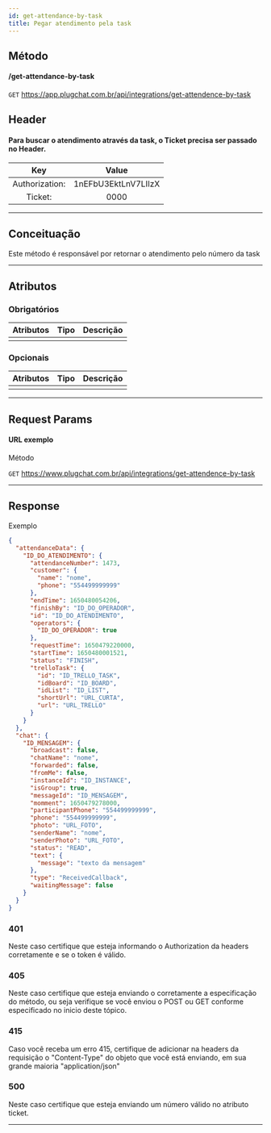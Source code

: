 ```yaml
---
id: get-attendance-by-task
title: Pegar atendimento pela task
---
```


## Método

#### /get-attendance-by-task

`GET` https://app.plugchat.com.br/api/integrations/get-attendence-by-task

## Header

#### Para buscar o atendimento através da task, o Ticket precisa ser passado no Header.

|      Key       |        Value        |
| :------------: | :-----------------: |
| Authorization: | 1nEFbU3EktLnV7LIIzX |
| Ticket:        |        0000         |

---

## Conceituação

Este método é responsável por retornar o atendimento pelo número da task

---

## Atributos

### Obrigatórios

| Atributos | Tipo | Descrição |
| :-------- | :--: | :-------- |
|           |      |           |

### Opcionais

| Atributos | Tipo | Descrição |
| :-------- | :--: | :-------- |
|           |      |           |

---

## Request Params

#### URL exemplo

Método

`GET` https://www.plugchat.com.br/api/integrations/get-attendence-by-task

---

## Response

Exemplo

```json
{
  "attendanceData": {
    "ID_DO_ATENDIMENTO": {
      "attendanceNumber": 1473,
      "customer": {
        "name": "nome",
        "phone": "554499999999"
      },
      "endTime": 1650480054206,
      "finishBy": "ID_DO_OPERADOR",
      "id": "ID_DO_ATENDIMENTO",
      "operators": {
        "ID_DO_OPERADOR": true
      },
      "requestTime": 1650479220000,
      "startTime": 1650480001521,
      "status": "FINISH",
      "trelloTask": {
        "id": "ID_TRELLO_TASK",
        "idBoard": "ID_BOARD",
        "idList": "ID_LIST",
        "shortUrl": "URL_CURTA",
        "url": "URL_TRELLO"
      }
    }
  },
  "chat": {
    "ID_MENSAGEM": {
      "broadcast": false,
      "chatName": "nome",
      "forwarded": false,
      "fromMe": false,
      "instanceId": "ID_INSTANCE",
      "isGroup": true,
      "messageId": "ID_MENSAGEM",
      "momment": 1650479278000,
      "participantPhone": "554499999999",
      "phone": "554499999999",
      "photo": "URL_FOTO",
      "senderName": "nome",
      "senderPhoto": "URL_FOTO",
      "status": "READ",
      "text": {
        "message": "texto da mensagem"
      },
      "type": "ReceivedCallback",
      "waitingMessage": false
    }
  }
}
```

### 401

Neste caso certifique que esteja informando o Authorization da headers corretamente e se o token é válido.

### 405

Neste caso certifique que esteja enviando o corretamente a especificação do método, ou seja verifique se você enviou o POST ou GET conforme especificado no inicio deste tópico.

### 415

Caso você receba um erro 415, certifique de adicionar na headers da requisição o "Content-Type" do objeto que você está enviando, em sua grande maioria "application/json"

### 500

Neste caso certifique que esteja enviando um número válido no atributo ticket.

---
